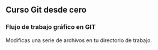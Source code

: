 ## Curso Git desde cero

### Flujo de trabajo gráfico en GIT
Modificas una serie de archivos en tu directorio de trabajo.